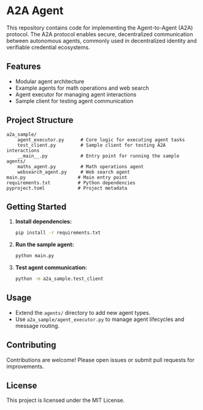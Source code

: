 # A2A Agent

This repository contains code for implementing the Agent-to-Agent (A2A) protocol. The A2A protocol enables secure, decentralized communication between autonomous agents, commonly used in decentralized identity and verifiable credential ecosystems.

## Features

- Modular agent architecture
- Example agents for math operations and web search
- Agent executor for managing agent interactions
- Sample client for testing agent communication

## Project Structure

```
a2a_sample/
    agent_executor.py      # Core logic for executing agent tasks
    test_client.py         # Sample client for testing A2A interactions
    __main__.py            # Entry point for running the sample
agents/
    maths_agent.py         # Math operations agent
    websearch_agent.py     # Web search agent
main.py                   # Main entry point
requirements.txt          # Python dependencies
pyproject.toml            # Project metadata
```

## Getting Started

1. **Install dependencies:**
   ```bash
   pip install -r requirements.txt
   ```

2. **Run the sample agent:**
   ```bash
   python main.py
   ```

3. **Test agent communication:**
   ```bash
   python -m a2a_sample.test_client
   ```

## Usage

- Extend the `agents/` directory to add new agent types.
- Use `a2a_sample/agent_executor.py` to manage agent lifecycles and message routing.

## Contributing

Contributions are welcome! Please open issues or submit pull requests for improvements.

## License

This project is licensed under the MIT License.
